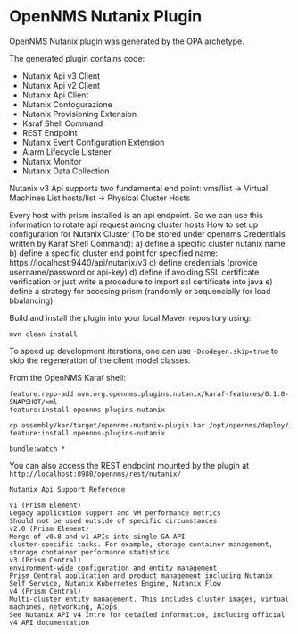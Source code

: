 # OpenNMS Nutanix Plugin


OpenNMS Nutanix plugin was generated by the OPA archetype.

The generated plugin contains code:
* Nutanix Api v3 Client 
* Nutanix Api v2 Client
* Nutanix Api Client
* Nutanix Confogurazione
* Nutanix Provisioning Extension
* Karaf Shell Command 
* REST Endpoint 
* Nutanix Event Configuration Extension 
* Alarm Lifecycle Listener 
* Nutanix Monitor 
* Nutanix Data Collection 

Nutanix v3 Api supports two fundamental end point:
vms/list -> Virtual Machines List
hosts/list -> Physical Cluster Hosts

Every host with prism installed is an api endpoint.
So we can use this information to rotate api request among cluster hosts
How to set up configuration for Nutanix Cluster (To be stored under opennms Credentials written by Karaf Shell Command):
a) define a specific cluster nutanix name
b) define a specific cluster end point for specified name: https://localhost:9440/api/nutanix/v3
c) define credentials (provide username/password or api-key)
d) define if avoiding SSL certificate verification or just write a procedure to import ssl certificate into java
e) define a strategy for accesing prism (randomly or sequencially for load bbalancing)




Build and install the plugin into your local Maven repository using:

```
mvn clean install
```
To speed up development iterations, one can use `-Dcodegen.skip=true` to skip the regeneration of the client model classes.


From the OpenNMS Karaf shell:
```
feature:repo-add mvn:org.opennms.plugins.nutanix/karaf-features/0.1.0-SNAPSHOT/xml
feature:install opennms-plugins-nutanix
```


```
cp assembly/kar/target/opennms-nutanix-plugin.kar /opt/opennms/deploy/
feature:install opennms-plugins-nutanix
```

```
bundle:watch *
```

You can also access the REST endpoint mounted by the plugin at `http://localhost:8980/opennms/rest/nutanix/`

```
Nutanix Api Support Reference 

v1 (Prism Element)
Legacy application support and VM performance metrics
Should not be used outside of specific circumstances
v2.0 (Prism Element)
Merge of v0.8 and v1 APIs into single GA API
cluster-specific tasks. For example, storage container management, storage container performance statistics
v3 (Prism Central)
environment-wide configuration and entity management
Prism Central application and product management including Nutanix Self Service, Nutanix Kubernetes Engine, Nutanix Flow
v4 (Prism Central)
Multi-cluster entity management. This includes cluster images, virtual machines, networking, AIops
See Nutanix API v4 Intro for detailed information, including official v4 API documentation